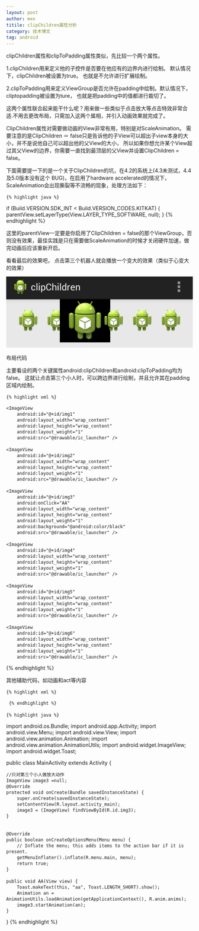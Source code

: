 ```yaml
---
layout: post
author: mxn
titile: clipChildren属性分析
category: 技术博文
tag: android
---
```


clipChildren属性和clipToPadding属性类似，先比较一个两个属性。

1.clipChildren用来定义他的子控件是否要在他应有的边界内进行绘制。 默认情况下，clipChildren被设置为true。 也就是不允许进行扩展绘制。

2.clipToPadding用来定义ViewGroup是否允许在padding中绘制。默认情况下，cliptopadding被设置为ture， 也就是把padding中的值都进行裁切了。

这两个属性联合起来能干什么呢？用来做一些类似于点击放大等点击特效非常合适.不用去更改布局，只需加入这两个属相，并引入动画效果就完成了。

ClipChildren属性对需要做动画的View非常有用，特别是对ScaleAnimation。
需要注意的是ClipChildren ＝ false只是告诉他的子View可以超出子view本身的大小，并不是说他自己可以超出他的父View的大小，
所以如果你想允许某个View超过其父View的边界，你需要一直找到最顶层的父View并设置ClipChildren = false。

下面需要提一下的是一个关于ClipChildren的坑，在4.2的系统上(4.3未测试，4.4及5.0版本没有这个 BUG)，在启用了hardware accelerated的情况下，
ScaleAnimation会出现撕裂等不流畅的现象，处理方法如下：

    {% highlight java %}
if (Build.VERSION.SDK_INT < Build.VERSION_CODES.KITKAT) {
    parentView.setLayerType(View.LAYER_TYPE_SOFTWARE, null);
 }
    {% endhighlight %}

这里的parentView一定要是你启用了ClipChildren = false的那个ViewGroup，否则没有效果，最佳实践是只在需要做ScaleAnimation的时候才关闭硬件加速，做完动画后应该重新开启。

<!-- more -->

看看最后的效果吧， 点击第三个机器人就会播放一个变大的效果（类似于心变大的效果）

![](https://raw.githubusercontent.com/mxn21/mxn21.github.io/master/public/img/img114.png)

布局代码

主要看设的两个关键属性android:clipChildren和android:clipToPadding均为false。
这就让点击第三个小人时，可以跨边界进行绘制，并且允许其在padding区域内绘制。

    {% highlight xml %}

<LinearLayout xmlns:android="http://schemas.android.com/apk/res/android"
    xmlns:tools="http://schemas.android.com/tools"
    android:layout_width="match_parent"
    android:layout_height="match_parent"
    android:paddingBottom="@dimen/activity_vertical_margin"
    android:paddingLeft="@dimen/activity_horizontal_margin"
    android:paddingRight="@dimen/activity_horizontal_margin"
    android:paddingTop="@dimen/activity_vertical_margin"
    tools:context=".MainActivity"
    android:clipChildren="false"
    android:clipToPadding="false">

    <ImageView
        android:id="@+id/img1"
        android:layout_width="wrap_content"
        android:layout_height="wrap_content"
        android:layout_weight="1"
        android:src="@drawable/ic_launcher" />

    <ImageView
        android:id="@+id/img2"
        android:layout_width="wrap_content"
        android:layout_height="wrap_content"
        android:layout_weight="1"
        android:src="@drawable/ic_launcher" />

    <ImageView
        android:id="@+id/img3"
        android:onClick="AA"
        android:layout_width="wrap_content"
        android:layout_height="wrap_content"
        android:layout_weight="1"
        android:background="@android:color/black"
        android:src="@drawable/ic_launcher" />

    <ImageView
        android:id="@+id/img4"
        android:layout_width="wrap_content"
        android:layout_height="wrap_content"
        android:layout_weight="1"
        android:src="@drawable/ic_launcher" />

    <ImageView
        android:id="@+id/img5"
        android:layout_width="wrap_content"
        android:layout_height="wrap_content"
        android:layout_weight="1"
        android:src="@drawable/ic_launcher" />

    <ImageView
        android:id="@+id/img6"
        android:layout_width="wrap_content"
        android:layout_height="wrap_content"
        android:layout_weight="1"
        android:src="@drawable/ic_launcher" />

</LinearLayout>
    {% endhighlight %}

其他辅助代码，如动画和act等内容

    {% highlight xml %}
<?xml version="1.0" encoding="utf-8"?>
<scale
    xmlns:android="http://schemas.android.com/apk/res/android"
    android:fromXScale="1.0"
    android:fromYScale="1.0"
    android:toXScale="3.0"
    android:toYScale="3.0"
    android:duration="2000"
       android:pivotX="50%"
       android:pivotY="50%"
    >
</scale>

     {% endhighlight %}

    {% highlight java %}
import android.os.Bundle;
import android.app.Activity;
import android.view.Menu;
import android.view.View;
import android.view.animation.Animation;
import android.view.animation.AnimationUtils;
import android.widget.ImageView;
import android.widget.Toast;

public class MainActivity extends Activity {

    //只对第三个小人做放大动作
    ImageView image3 =null;
    @Override
    protected void onCreate(Bundle savedInstanceState) {
        super.onCreate(savedInstanceState);
        setContentView(R.layout.activity_main);
        image3 = (ImageView) findViewById(R.id.img3);
    }


    @Override
    public boolean onCreateOptionsMenu(Menu menu) {
        // Inflate the menu; this adds items to the action bar if it is present.
        getMenuInflater().inflate(R.menu.main, menu);
        return true;
    }

    public void AA(View view) {
        Toast.makeText(this, "aa", Toast.LENGTH_SHORT).show();
        Animation an = AnimationUtils.loadAnimation(getApplicationContext(), R.anim.anims);
        image3.startAnimation(an);
    }

}
     {% endhighlight %}